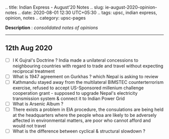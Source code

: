 .. title: Indian Express - August'20  Notes
.. slug: ie-august-2020-opinion-notes
.. date: 2020-08-01 12:30 UTC+05:30
.. tags: upsc, indian express, opinion, notes
.. category: upsc-pages

**Description** : *consolidated notes of opinions*

***
<!-- TEASER_END -->

## 12th Aug 2020
- [ ] I K Gujral's Doctrine ? India made a unilateral concessions to neighbouring countries with regard to trade and travel without expecting reciprocal treatment
- [ ] What is 1947 agreement on Gurkhas ? which Nepal is asking to review
- [ ] Kathmandu stayed away from the multilateral BIMSTEC counterterrorism exercise, refused to accept US-Sponsored millenium challenge cooperation grant - supposed to upgrade Nepal's electricity transmission system & connect it to Indian Power Grid
- [ ] What is Arsenic Album ? 
- [ ] There exists a problem in EIA procedure, the consulations are being held at the headquarters where the people whoa are likely to be adversely affected in environmental matters, are poor who cannot afford and would not travel
- [ ] What is the difference between cyclical & structural slowdown ?
